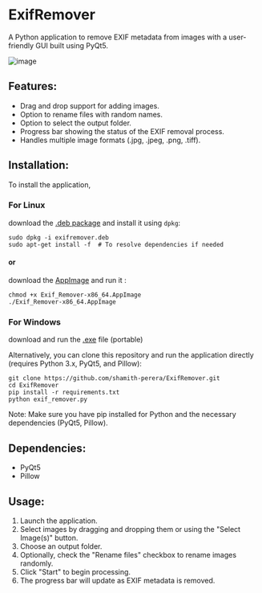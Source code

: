# ExifRemover
A Python application to remove EXIF metadata from images with a user-friendly GUI built using PyQt5.

![image](https://github.com/user-attachments/assets/e614eebf-c605-4886-ba7b-a80febf3113d)

## Features:
- Drag and drop support for adding images.
- Option to rename files with random names.
- Option to select the output folder.
- Progress bar showing the status of the EXIF removal process.
- Handles multiple image formats (.jpg, .jpeg, .png, .tiff).

## Installation:
To install the application, 

### For Linux 
download the [.deb package](https://github.com/shamith-perera/ExifRemover/releases/download/v1.0.0/exifremover.deb) and install it using `dpkg`:
```
sudo dpkg -i exifremover.deb
sudo apt-get install -f  # To resolve dependencies if needed
```
#### or

download the [AppImage](https://github.com/shamith-perera/ExifRemover/releases/download/v1.0.0/Exif_Remover-x86_64.AppImage) and run it :
```
chmod +x Exif_Remover-x86_64.AppImage
./Exif_Remover-x86_64.AppImage
```

### For Windows
download and run the [.exe](https://github.com/shamith-perera/ExifRemover/releases/download/v1.0.0/exif_remover.exe) file (portable)



Alternatively, you can clone this repository and run the application directly (requires Python 3.x, PyQt5, and Pillow):

```
git clone https://github.com/shamith-perera/ExifRemover.git
cd ExifRemover
pip install -r requirements.txt
python exif_remover.py
```
Note: Make sure you have pip installed for Python and the necessary dependencies (PyQt5, Pillow).

## Dependencies:
- PyQt5
- Pillow

## Usage:
1. Launch the application.
2. Select images by dragging and dropping them or using the "Select Image(s)" button.
3. Choose an output folder.
4. Optionally, check the "Rename files" checkbox to rename images randomly.
5. Click "Start" to begin processing.
6. The progress bar will update as EXIF metadata is removed.
